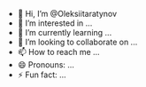 - 👋 Hi, I’m @Oleksiitaratynov
- 👀 I’m interested in ...
- 🌱 I’m currently learning ...
- 💞️ I’m looking to collaborate on ...
- 📫 How to reach me ...
- 😄 Pronouns: ...
- ⚡ Fun fact: ...

<!---
Oleksiitaratynov/Oleksiitaratynov is a ✨ special ✨ repository because its `README.md` (this file) appears on your GitHub profile.
You can click the Preview link to take a look at your changes.
--->
